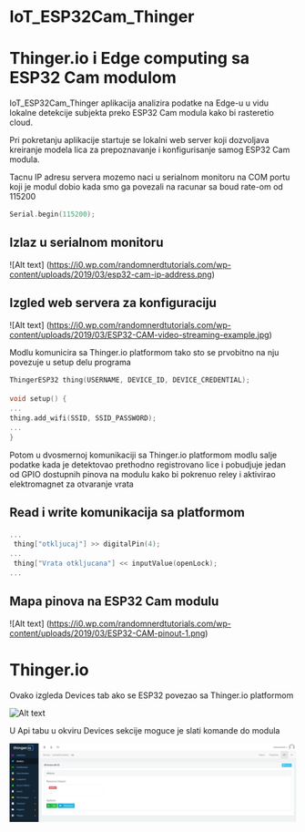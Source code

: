 # IoT_ESP32Cam_Thinger

# Thinger.io i Edge computing sa ESP32 Cam modulom

IoT_ESP32Cam_Thinger aplikacija analizira podatke na Edge-u u vidu lokalne detekcije subjekta preko ESP32 Cam modula kako bi rasteretio cloud.

Pri pokretanju aplikacije startuje se lokalni web server koji dozvoljava kreiranje modela lica za prepoznavanje i konfigurisanje samog ESP32 Cam modula.

Tacnu IP adresu servera mozemo naci u serialnom monitoru na COM portu koji je modul dobio kada smo ga povezali na racunar sa boud rate-om od 115200

```c++
Serial.begin(115200);
```

## Izlaz u serialnom monitoru
![Alt text] (https://i0.wp.com/randomnerdtutorials.com/wp-content/uploads/2019/03/esp32-cam-ip-address.png)

## Izgled web servera za konfiguraciju
![Alt text] (https://i0.wp.com/randomnerdtutorials.com/wp-content/uploads/2019/03/ESP32-CAM-video-streaming-example.jpg)

Modlu komunicira sa Thinger.io platformom tako sto se prvobitno na nju povezuje u setup delu programa
```c++
ThingerESP32 thing(USERNAME, DEVICE_ID, DEVICE_CREDENTIAL);

void setup() {
...
thing.add_wifi(SSID, SSID_PASSWORD);
...
}
```

Potom u dvosmernoj komunikaciji sa Thinger.io platformom modlu salje podatke kada je detektovao prethodno registrovano lice i pobudjuje jedan od GPIO dostupnih pinova na modulu kako bi pokrenuo reley i aktivirao elektromagnet za otvaranje vrata

## Read i write komunikacija sa platformom
```c++
...
 thing["otkljucaj"] >> digitalPin(4);
...
 thing["Vrata otkljucana"] << inputValue(openLock);
...
```

## Mapa pinova na ESP32 Cam modulu

![Alt text] (https://i0.wp.com/randomnerdtutorials.com/wp-content/uploads/2019/03/ESP32-CAM-pinout-1.png)

# Thinger.io

Ovako izgleda Devices tab ako se ESP32 povezao sa Thinger.io platformom

![Alt text](https://github.com/Aleksandar98/IoT_ESP32Cam_Thinger/images/devices_dashboard.png?raw=true "Optional Title")

U Api tabu u okviru Devices sekcije moguce je slati komande do modula 

![Alt text](https://github.com/Aleksandar98/IoT_ESP32Cam_Thinger/blob/main/images/devices_api.png?raw=true "Optional Title")